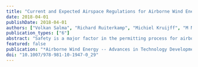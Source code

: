 ```yaml
---
title: "Current and Expected Airspace Regulations for Airborne Wind Energy Systems"
date: 2018-04-01
publishDate: 2018-04-01
authors: ["Volkan Salma", "Richard Ruiterkamp", "Michiel Kruijff", "M M René van Paassen", "Roland Schmehl"]
publication_types: ["6"]
abstract: "Safety is a major factor in the permitting process for airborne wind energy systems. To successfully commercialize the technologies, safety and reliability have to be ensured by the design methodology and have to meet accepted standards. Current prototypes operate with special temporary permits, usually issued by local aviation authorities and based on ad-hoc assessments of safety. Neither at national nor at international level there is yet a common view on regulation. In this chapter, we investigate the role of airborne wind energy systems in the airspace and possible aviation-related risks. Within this scope, current operation permit details for several prototypes are presented. Even though these prototypes operate with local permits, the commercial end-products are expected to fully comply with international airspace regulations. We share the insights obtained by Ampyx Power as one of the early movers in this area. Current and expected international airspace regulations are reviewed that can be used to find a starting point to evidence the safety of airborne wind energy systems. In our view, certification is not an unnecessary burden but provides both a prudent and a necessary approach to large-scale commercial deployment near populated areas."
featured: false
publication: "*Airborne Wind Energy -- Advances in Technology Development and Research*"
doi: "10.1007/978-981-10-1947-0_29"
---
```


